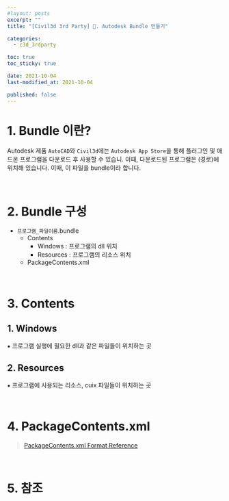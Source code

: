 ```yaml
---
#layout: posts
excerpt: ""
title: "[Civil3d 3rd Party] 📂. Autodesk Bundle 만들기"

categories:
  - c3d_3rdparty

toc: true
toc_sticky: true

date: 2021-10-04
last-modified_at: 2021-10-04

published: false
---
```


# 1. Bundle 이란?
Autodesk 제품 `AutoCAD`와 `Civil3d`에는 `Autodesk App Store`을 통해 플러그인 및 애드온 프로그램을 다운로드 후 사용할 수 있습니. 이때, 다운로드된 프로그램은 (경로)에 위치해 있습니다. 이때, 이 파일을 bundle이라 합니다.

<br>

# 2. Bundle 구성
- `프로그램_파일이름`.bundle
    - Contents
        - Windows : 프로그램의 dll 위치
        - Resources : 프로그램의 리소스 위치
    - PackageContents.xml
  
<br>

# 3. Contents
## 1. Windows
⁕ 프로그램 실행에 필요한 dll과 같은 파일들이 위치하는 곳

## 2. Resources
⁕ 프로그램에 사용되는 리소스, cuix 파일들이 위치하는 곳

<br>

# 4. PackageContents.xml
> [PackageContents.xml Format Reference](https://help.autodesk.com/view/OARX/2022/ENU/?guid=GUID-BC76355D-682B-46ED-B9B7-66C95EEF2BD0)

<br>

# 5. 참조



